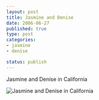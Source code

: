 ```yaml
--- 
layout: post
title: Jasmine and Denise
date: 2006-06-27
published: true
type: post
categories:
- jasmine
- denise

status: publish
---
```

Jasmine and Denise in California

![Jasmine and Denise in California](http://media.eick.us/2010/08/DSCN1150.jpg)